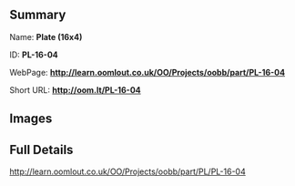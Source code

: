 

## Summary
 
Name: __Plate (16x4)__

ID: __PL-16-04__

WebPage: __http://learn.oomlout.co.uk/OO/Projects/oobb/part/PL-16-04__

Short URL: __http://oom.lt/PL-16-04__


## Images




## Full Details

 http://learn.oomlout.co.uk/OO/Projects/oobb/part/PL/PL-16-04

